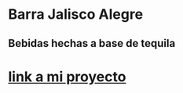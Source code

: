  # Barra Jalisco Alegre 

 ## Bebidas hechas a base de tequila

 # [link a mi proyecto][def]
[def]: http://127.0.0.1:5500/index.html
